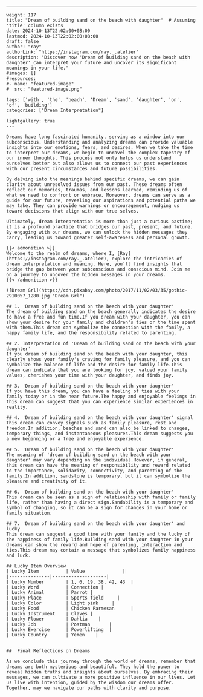 ---
    weight: 117
    title: "Dream of building sand on the beach with daughter"  # Assuming 'title' column exists
    date: 2024-10-13T22:02:00+08:00
    lastmod: 2024-10-13T22:02:00+08:00
    draft: false
    author: "ray"
    authorLink: "https://instagram.com/ray._.atelier"
    description: "Discover how 'Dream of building sand on the beach with daughter' can interpret your future and uncover its significant meanings in your life."
    #images: []
    #resources:
    #- name: "featured-image"
    #  src: "featured-image.png"
    
    tags: ['with', 'the', 'beach', 'Dream', 'sand', 'daughter', 'on', 'of', 'building']
    categories: ["Dream Interpretation"]
    
    lightgallery: true
    ---
    
    Dreams have long fascinated humanity, serving as a window into our subconscious. Understanding and analyzing dreams can provide valuable insights into our emotions, fears, and desires. When we take the time to interpret our dreams, we begin to unravel the complex tapestry of our inner thoughts. This process not only helps us understand ourselves better but also allows us to connect our past experiences with our present circumstances and future possibilities.
    
    By delving into the meanings behind specific dreams, we can gain clarity about unresolved issues from our past. These dreams often reflect our memories, traumas, and lessons learned, reminding us of what we need to confront or embrace. Moreover, dreams can serve as a guide for our future, revealing our aspirations and potential paths we may take. They can provide warnings or encouragement, nudging us toward decisions that align with our true selves.
    
    Ultimately, dream interpretation is more than just a curious pastime; it is a profound practice that bridges our past, present, and future. By engaging with our dreams, we can unlock the hidden messages they carry, leading us toward greater self-awareness and personal growth.
    
    {{< admonition >}}
    Welcome to the realm of dreams, where I, [Ray](https://instagram.com/ray._.atelier), explore the intricacies of dream interpretation and meaning. Here, you’ll find insights that bridge the gap between your subconscious and conscious mind. Join me on a journey to uncover the hidden messages in your dreams.
    {{< /admonition >}}
    
    ![Dream Grl](https://cdn.pixabay.com/photo/2017/11/02/03/35/gothic-2910057_1280.jpg "Dream Grl")
    
    ## 1. 'Dream of building sand on the beach with your daughter'
    The dream of building sand on the beach generally indicates the desire to have a free and fun time.If you dream with your daughter, you can show your desire for your family and children's ties or the time spent with them.This dream can symbolize the connection with the family, a happy family life, and the responsibility related to parenting.
    
    ## 2. Interpretation of 'Dream of building sand on the beach with your daughter'
    If you dream of building sand on the beach with your daughter, this clearly shows your family's craving for family pleasure, and you can symbolize the balance of life and the desire for family life.This dream can indicate that you are looking for joy, valued your family values, cherishes your time with your daughter, and finds joy.
    
    ## 3. 'Dream of building sand on the beach with your daughter'
    If you have this dream, you can have a feeling of ties with your family today or in the near future.The happy and enjoyable feelings in this dream can suggest that you can experience similar experiences in reality.
    
    ## 4. 'Dream of building sand on the beach with your daughter' signal
    This dream can convey signals such as family pleasure, rest and freedom.In addition, beaches and sand can also be linked to changes, temporary things, and instantaneous pleasures.This dream suggests you a new beginning or a free and enjoyable experience.
    
    ## 5. 'Dream of building sand on the beach with your daughter'
    The meaning of 'dream of building sand on the beach with your daughter' may vary depending on the individual.However, in general, this dream can have the meaning of responsibility and reward related to the importance, solidarity, connectivity, and parenting of the family.In addition, sandstone is temporary, but it can symbolize the pleasure and creativity of it.
    
    ## 6. 'Dream of building sand on the beach with your daughter'
    This dream can be seen as a sign of relationship with family or family life, rather than having a direct sign.Sandability is a temporary and symbol of changing, so it can be a sign for changes in your home or family situation.
    
    ## 7. 'Dream of building sand on the beach with your daughter' and lucky
    This dream can suggest a good time with your family and the lucky of the happiness of family life.Building sand with your daughter in your dreams can show the reward and hope of parenting, interaction and ties.This dream may contain a message that symbolizes family happiness and luck.
    
    ## Lucky Item Overview
    | Lucky Item          | Value              |
    |---------------|--------------------|
    | Lucky Number        | 1, 6, 19, 38, 42, 43  |
    | Lucky Word          | Connection |
    | Lucky Animal        | Parrot |
    | Lucky Place         | Sports field     |
    | Lucky Color         | Light pink     |
    | Lucky Food          | Chicken Parmesan      |
    | Lucky Instrument    | Claves |
    | Lucky Flower        | Dahlia    |
    | Lucky Job           | Postman       |
    | Lucky Exercise      | Powerlifting  |
    | Lucky Country       | Yemen    |
    
    
    ##  Final Reflections on Dreams
    
    As we conclude this journey through the world of dreams, remember that dreams are both mysterious and beautiful. They hold the power to reveal hidden truths and insights about ourselves. By embracing their messages, we can cultivate a more positive influence in our lives. Let us live with intention, guided by the wisdom our dreams offer. Together, may we navigate our paths with clarity and purpose.
    